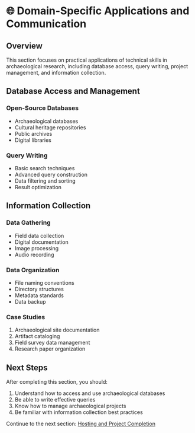 # 🌐 Domain-Specific Applications and Communication

## Overview

This section focuses on practical applications of technical skills in archaeological research, including database access, query writing, project management, and information collection.

## Database Access and Management

### Open-Source Databases
- Archaeological databases
- Cultural heritage repositories
- Public archives
- Digital libraries

### Query Writing
- Basic search techniques
- Advanced query construction
- Data filtering and sorting
- Result optimization
 

## Information Collection

### Data Gathering
- Field data collection
- Digital documentation
- Image processing
- Audio recording

### Data Organization
- File naming conventions
- Directory structures
- Metadata standards
- Data backup


### Case Studies
1. Archaeological site documentation
2. Artifact cataloging
3. Field survey data management
4. Research paper organization


## Next Steps

After completing this section, you should:
1. Understand how to access and use archaeological databases
2. Be able to write effective queries
3. Know how to manage archaeological projects
4. Be familiar with information collection best practices

Continue to the next section: [Hosting and Project Completion](../students/hosting.md) 